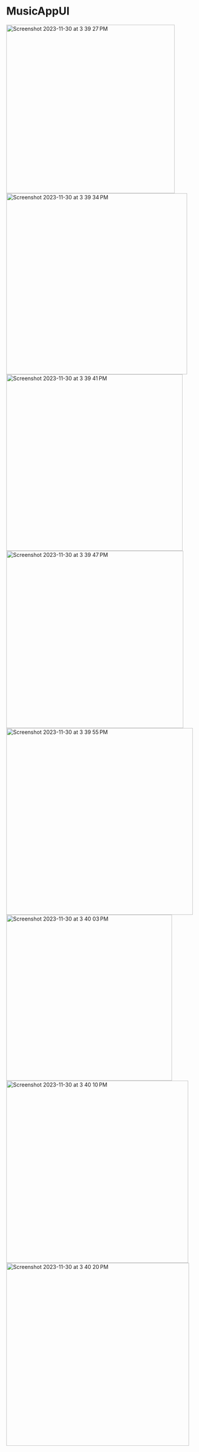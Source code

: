 # MusicAppUI

<img width="445" alt="Screenshot 2023-11-30 at 3 39 27 PM" src="https://github.com/Rohitlovewanshi/MusicAppUI/assets/38532316/8add1dee-f1b2-47a8-aebd-9c105f1993ea">
<img width="478" alt="Screenshot 2023-11-30 at 3 39 34 PM" src="https://github.com/Rohitlovewanshi/MusicAppUI/assets/38532316/d1828c54-f3a2-4d20-834e-064dd21494a3">
<img width="466" alt="Screenshot 2023-11-30 at 3 39 41 PM" src="https://github.com/Rohitlovewanshi/MusicAppUI/assets/38532316/18460ada-98a5-4687-90e6-d1dc44fa9d57">
<img width="468" alt="Screenshot 2023-11-30 at 3 39 47 PM" src="https://github.com/Rohitlovewanshi/MusicAppUI/assets/38532316/264ed1db-645d-4ce7-925b-b354867b8f42">
<img width="493" alt="Screenshot 2023-11-30 at 3 39 55 PM" src="https://github.com/Rohitlovewanshi/MusicAppUI/assets/38532316/64c6f49b-8c78-43ce-b7f0-0a94c7bcdea4">
<img width="438" alt="Screenshot 2023-11-30 at 3 40 03 PM" src="https://github.com/Rohitlovewanshi/MusicAppUI/assets/38532316/5709a5a3-4140-4c2c-89b3-d5f13d5acb72">
<img width="481" alt="Screenshot 2023-11-30 at 3 40 10 PM" src="https://github.com/Rohitlovewanshi/MusicAppUI/assets/38532316/6801399d-fcf9-4a56-a533-4ccbeba382bb">
<img width="483" alt="Screenshot 2023-11-30 at 3 40 20 PM" src="https://github.com/Rohitlovewanshi/MusicAppUI/assets/38532316/1fe50ab5-9d8b-4fd1-8d2f-b53be7c3545e">
